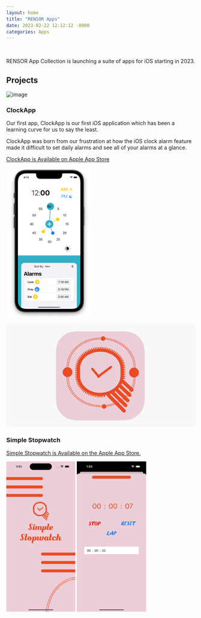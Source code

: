 ```yaml
---
layout: home
title: "RENSOR Apps"
date: 2023-02-22 12:12:12 -0000
categories: Apps
---
```


<!-- ![image](https://user-images.githubusercontent.com/92299/220574713-c0d4f0c3-a284-410f-a59e-d3b5a84e47ba.png) --> 

<br>

RENSOR App Collection is launching a suite of apps for iOS starting in 2023.

## Projects

![image](https://user-images.githubusercontent.com/92299/220574806-efecbde8-0ea5-4b81-bddf-9fe7b43da2ee.png)

### ClockApp

Our first app, ClockApp is our first iOS application which has been a learning curve for us to say the least.

ClockApp was born from our frustration at how the iOS clock alarm feature made it difficult to set daily alarms
and see all of your alarms at a glance. 

[ClockApp is Available on Apple App Store](https://apps.apple.com/us/app/clockapp/id1665577014)

<img style="height: 400px;" src="/assets/images/eat_pray_love.png?1" />

<!-- Currently undergoing testing and finalisation via TestFlight. You can take a look and help us improve and grow by requesting access to the test group by [clicking here](https://testflight.apple.com/join/hnngxtcL). -->



![image](/assets/images/stopwatch-logo.png)

### Simple Stopwatch

[Simple Stopwatch is Available on the Apple App Store.](https://apps.apple.com/app/id6448793559)

<img style="height: 400px;" src="/assets/images/stopwatch-title.png" /> <img style="height: 400px;" src="/assets/images/stopwatch-action.png" />

